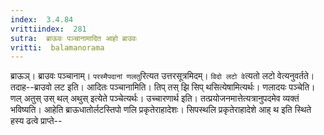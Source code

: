 ```yaml
---
index:  3.4.84
vrittiindex:  281
sutra:  ब्राऊवः पञ्चानामादित आहो ब्राउवः
vritti:  balamanorama 
---
```


ब्राऊञ्। ब्राउवः पञ्चानाम्। `परस्मैपदानां णलतु`रित्यत उत्तरसूत्रमिदम्। `विदो लटो वे`त्यतो लटो वेत्यनुवर्तते। तदाह--ब्राउवो लट इति। आदितः पञ्चानामिति। तिप् तस् झि सिप् थसित्येषामित्यर्थः। णलादयः पञ्चेति। णल् अतुस् उस् थल् अथुस् इत्येते पञ्चेत्यर्थः। उच्चारणार्थ इति। तत्प्रयोजनमात्तेत्यत्रानुपदमेव व्यक्तं भविष्यति। आहेति ब्राऊधातोर्लटस्तिपो णलि प्रकृतेराहादेशः। सिपस्थलि प्रकृतेराहादेशे आह् थ इति स्थिते हस्य ढत्वे प्राप्ते-- 

